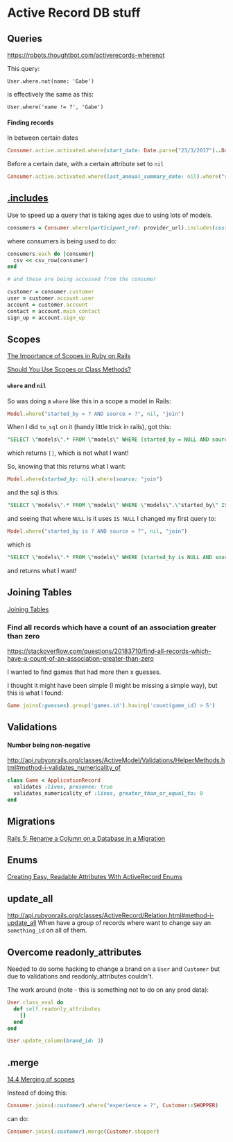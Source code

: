 # Active Record DB stuff

## Queries

https://robots.thoughtbot.com/activerecords-wherenot

This query:

`User.where.not(name: 'Gabe')`

is effectively the same as this:

`User.where('name != ?', 'Gabe')`


#### Finding records

In between certain dates
```ruby
Consumer.active.activated.where(start_date: Date.parse("23/3/2017")..Date.parse("4/4/2017"))
```

Before a certain date, with a certain attribute set to `nil`
```ruby
Consumer.active.activated.where(last_annual_summary_date: nil).where("start_date <= ?", Date.parse("1/4/2018"))
```


## [.includes](http://apidock.com/rails/ActiveRecord/QueryMethods/includes)

Use to speed up a query that is taking ages due to using lots of models.

```ruby
consumers = Consumer.where(participant_ref: provider_url).includes(customer: [account: [{user: :userref}, :sign_up, :contacts]])
```
where consumers is being used to do:

```ruby
consumers.each do |consumer|
  csv << csv_row(consumer)
end

# and these are being accessed from the consumer

customer = consumer.customer
user = customer.account.user
account = customer.account
contact = account.main_contact
sign_up = account.sign_up
```

## Scopes

[The Importance of Scopes in Ruby on Rails](https://jasoncharnes.com/importance-rails-scopes/)

[Should You Use Scopes or Class Methods?](https://www.justinweiss.com/articles/should-you-use-scopes-or-class-methods/)

#### `where` and `nil`

So was doing a `where` like this in a scope a model in Rails:
```ruby
Model.where("started_by = ? AND source = ?", nil, "join")
```
When I did `to_sql` on it (handy little trick in rails), got this:
```sql
"SELECT \"models\".* FROM \"models\" WHERE (started_by = NULL AND source = 'join')"
```
which returns `[]`, which is not what I want!

So, knowing that this returns what I want:
```ruby
Model.where(started_by: nil).where(source: "join")
```
and the sql is this:
```sql
"SELECT \"models\".* FROM \"models\" WHERE \"models\".\"started_by\" IS NULL AND \"models\".\"source\" = 'join'"
```
and seeing that where `NULL` is it uses `IS NULL` I changed my first query to:
```ruby
Model.where("started_by is ? AND source = ?", nil, "join")
```
which is
```sql
"SELECT \"models\".* FROM \"models\" WHERE (started_by is NULL AND source = 'join')"
```
and returns what I want!


## Joining Tables
[Joining Tables](http://guides.rubyonrails.org/active_record_querying.html#joining-tables)

### Find all records which have a count of an association greater than zero
https://stackoverflow.com/questions/20183710/find-all-records-which-have-a-count-of-an-association-greater-than-zero

I wanted to find games that had more then x guesses.

I thought it might have been simple (I might be missing a simple way), but this is what I found:

```ruby
Game.joins(:guesses).group('games.id').having('count(game_id) > 5')
```



## Validations

#### Number being non-negative

http://api.rubyonrails.org/classes/ActiveModel/Validations/HelperMethods.html#method-i-validates_numericality_of

```ruby
class Game < ApplicationRecord
  validates :lives, presence: true
  validates_numericality_of :lives, greater_than_or_equal_to: 0
end
```


## Migrations

[Rails 5: Rename a Column on a Database in a Migration](http://codkal.com/how-rename-database-column-rails-5-migration/)



## Enums

[Creating Easy, Readable Attributes With ActiveRecord Enums](https://www.justinweiss.com/articles/creating-easy-readable-attributes-with-activerecord-enums/)


## update_all

http://api.rubyonrails.org/classes/ActiveRecord/Relation.html#method-i-update_all
When have a group of records where want to change say an `something_id` on all of them.


## Overcome readonly_attributes

Needed to do some hacking to change a brand on a `User` and `Customer` but due to validations and readonly_attributes couldn't.

The work around (note - this is something not to do on any prod data):

```ruby
User.class_eval do
  def self.readonly_attributes
    []
  end
end

User.update_column(brand_id: 3)
```


## .merge

[14.4 Merging of scopes](http://guides.rubyonrails.org/active_record_querying.html#merging-of-scopes)

Instead of doing this:

```ruby
Consumer.joins(:customer).where("experience = ?", Customer::SHOPPER)
```
can do:
```ruby
Consumer.joins(:customer).merge(Customer.shopper)
```
